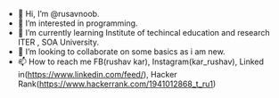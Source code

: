 - 👋 Hi, I’m @rusavnoob.
- 👀 I’m interested in programming.
- 🌱 I’m currently learning Institute of techincal education and research ITER , SOA University.
- 💞️ I’m looking to collaborate on some basics as i am new.
- 📫 How to reach me FB(rushav kar), Instagram(kar_rushav), Linked in(https://www.linkedin.com/feed/), Hacker Rank(https://www.hackerrank.com/1941012868_t_ru1)

<!---
rusavnoob/rusavnoob is a ✨ special ✨ repository because its `README.md` (this file) appears on your GitHub profile.
You can click the Preview link to take a look at your changes.
--->
